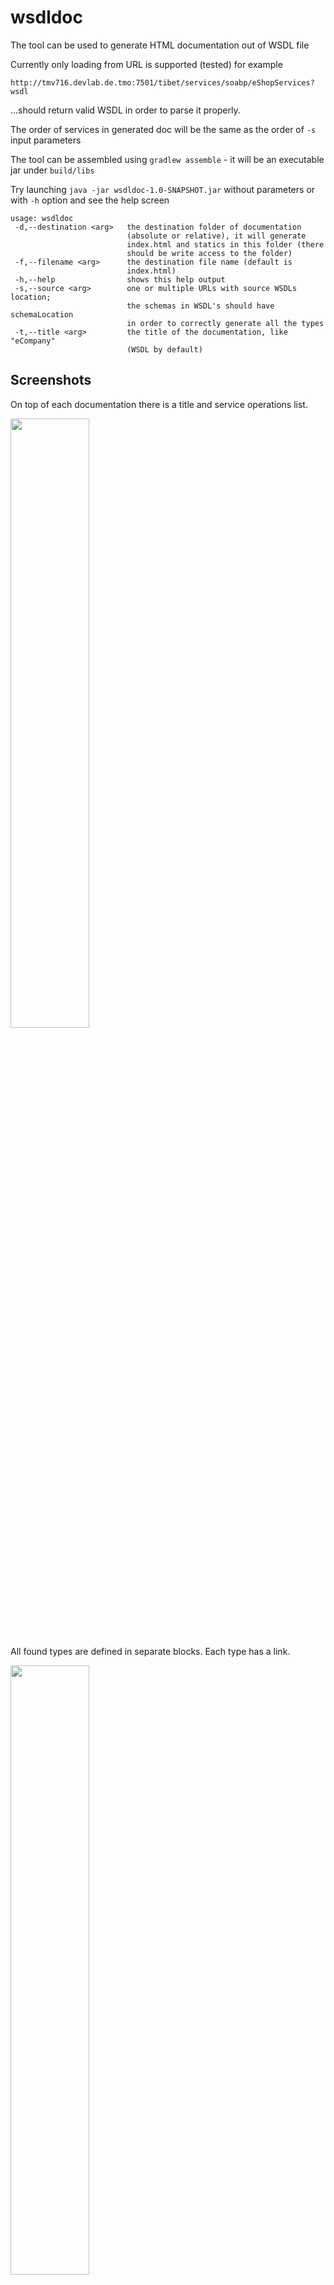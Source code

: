 # wsdldoc
The tool can be used to generate HTML documentation out of WSDL file

Currently only loading from URL is supported (tested) for example

`http://tmv716.devlab.de.tmo:7501/tibet/services/soabp/eShopServices?wsdl`

...should return valid WSDL in order to parse it properly.

The order of services in generated doc will be the same as the order of `-s` input parameters

The tool can be assembled using `gradlew assemble` - it will be an executable jar under `build/libs`

Try launching `java -jar wsdldoc-1.0-SNAPSHOT.jar` without parameters or with `-h` option and see the help screen

```
usage: wsdldoc
 -d,--destination <arg>   the destination folder of documentation
                          (absolute or relative), it will generate
                          index.html and statics in this folder (there
                          should be write access to the folder)
 -f,--filename <arg>      the destination file name (default is
                          index.html)
 -h,--help                shows this help output
 -s,--source <arg>        one or multiple URLs with source WSDLs location;
                          the schemas in WSDL's should have schemaLocation
                          in order to correctly generate all the types
 -t,--title <arg>         the title of the documentation, like "eCompany"
                          (WSDL by default)
```

## Screenshots

On top of each documentation there is a title and service operations list.

<img src="https://github.com/davidluckystar/wsdldoc/blob/master/screenshots/1.png" width="50%" style="display: inline-block">

All found types are defined in separate blocks. Each type has a link.

<img src="https://github.com/davidluckystar/wsdldoc/blob/master/screenshots/1.png" width="50%" style="display: inline-block">

## Roadmap
* Add support for "choice" XSD tag
* Better support for extensions

## Usage examples


java -jar wsdldoc-1.0-SNAPSHOT.jar -t=eCompany -s=http://tmv716.devlab.de.tmo:7501/ecompany/services/bulkExport?wsdl -s=http://tmv716.devlab.de.tmo:7501/ecompany/services/fulfillment?wsdl -s=http://tmv716.devlab.de.tmo:7501/ecompany/services/getContextData?wsdl -s=http://tmv716.devlab.de.tmo:7501/ecompany/services/onlineRead?wsdl -s=http://tmv716.devlab.de.tmo:7501/ecompany/services/getTariffRights?wsdl -d=~/wsdldoc


java -jar wsdldoc-1.0-SNAPSHOT.jar -t=B2B -s=http://tmv716.devlab.de.tmo:7501/tibet/b2b/services/contract_vcs17_00?wsdl -s=http://tmv716.devlab.de.tmo:7501/tibet/b2b/services/customer_vcs17_00?wsdl -s=http://tmv716.devlab.de.tmo:7501/tibet/b2b/services/fulfillment_vcs17_00?wsdl -s=http://tmv716.devlab.de.tmo:7501/tibet/b2b/services/ordertracking_vcs17_00?wsdl -s=http://tmv716.devlab.de.tmo:7501/tibet/b2b/services/product_vcs17_00?wsdl -d=~/wsdldoc


java -jar wsdldoc-1.0-SNAPSHOT.jar -t=eShop -s=http://tmv716.devlab.de.tmo:7501/tibet/services/eShopServices?wsdl -d=~/wsdldoc


